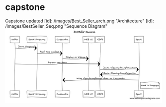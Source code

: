 # capstone
Capstone updated
[id]: /images/Best_Seller_arch.png "Architecture"
[id]: /images/BestSeller_Seq.png "Sequence Diagram"
![alt Sequence](/images/BestSeller_Seq.png "myTitle")
